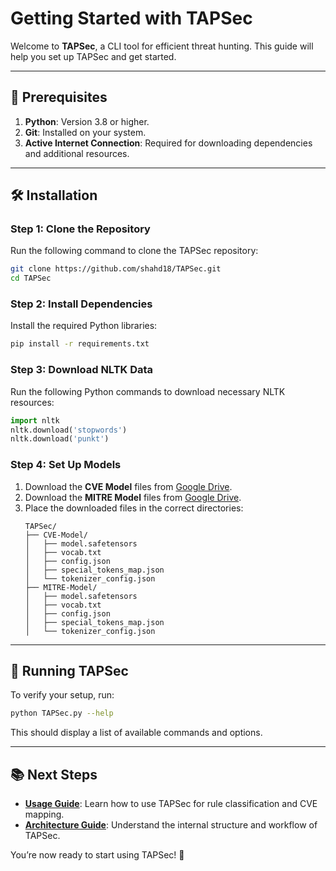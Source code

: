 
# Getting Started with TAPSec

Welcome to **TAPSec**, a CLI tool for efficient threat hunting. This guide will help you set up TAPSec and get started.

---

## 🚀 Prerequisites

1. **Python**: Version 3.8 or higher.
2. **Git**: Installed on your system.
3. **Active Internet Connection**: Required for downloading dependencies and additional resources.

---

## 🛠️ Installation

### Step 1: Clone the Repository
Run the following command to clone the TAPSec repository:
```bash
git clone https://github.com/shahd18/TAPSec.git
cd TAPSec
```

### Step 2: Install Dependencies
Install the required Python libraries:
```bash
pip install -r requirements.txt
```

### Step 3: Download NLTK Data
Run the following Python commands to download necessary NLTK resources:
```python
import nltk
nltk.download('stopwords')
nltk.download('punkt')
```

### Step 4: Set Up Models
1. Download the **CVE Model**  files from [Google Drive](https://drive.google.com/drive/folders/1fe2G1kv7KfhjrJzlwvPmc1oFFkajwUir?usp=sharing).
2. Download the **MITRE Model** files from [Google Drive](https://drive.google.com/drive/folders/1cRH1H58kDWgJZSQjaAm2CddAApaL8E8G?usp=sharing).
3. Place the downloaded files in the correct directories:
   ```
   TAPSec/
   ├── CVE-Model/
   │   ├── model.safetensors
   │   ├── vocab.txt
   │   ├── config.json
   │   ├── special_tokens_map.json
   │   └── tokenizer_config.json
   ├── MITRE-Model/
   │   ├── model.safetensors
   │   ├── vocab.txt
   │   ├── config.json
   │   ├── special_tokens_map.json
   │   └── tokenizer_config.json
   ```

---

## 🎉 Running TAPSec

To verify your setup, run:
```bash
python TAPSec.py --help
```

This should display a list of available commands and options.

---

## 📚 Next Steps

- **[Usage Guide](usage.md)**: Learn how to use TAPSec for rule classification and CVE mapping.
- **[Architecture Guide](architecture.md)**: Understand the internal structure and workflow of TAPSec.

You’re now ready to start using TAPSec! 🚀
